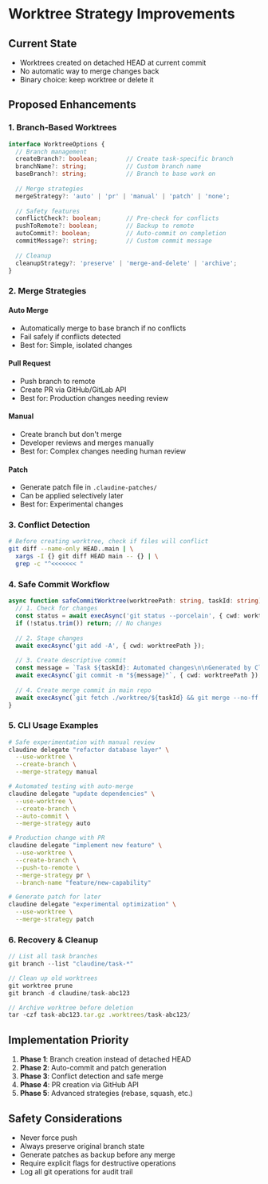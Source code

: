 # Worktree Strategy Improvements

## Current State
- Worktrees created on detached HEAD at current commit
- No automatic way to merge changes back
- Binary choice: keep worktree or delete it

## Proposed Enhancements

### 1. Branch-Based Worktrees
```typescript
interface WorktreeOptions {
  // Branch management
  createBranch?: boolean;        // Create task-specific branch
  branchName?: string;           // Custom branch name
  baseBranch?: string;           // Branch to base work on
  
  // Merge strategies
  mergeStrategy?: 'auto' | 'pr' | 'manual' | 'patch' | 'none';
  
  // Safety features
  conflictCheck?: boolean;       // Pre-check for conflicts
  pushToRemote?: boolean;        // Backup to remote
  autoCommit?: boolean;          // Auto-commit on completion
  commitMessage?: string;        // Custom commit message
  
  // Cleanup
  cleanupStrategy?: 'preserve' | 'merge-and-delete' | 'archive';
}
```

### 2. Merge Strategies

#### Auto Merge
- Automatically merge to base branch if no conflicts
- Fail safely if conflicts detected
- Best for: Simple, isolated changes

#### Pull Request
- Push branch to remote
- Create PR via GitHub/GitLab API
- Best for: Production changes needing review

#### Manual
- Create branch but don't merge
- Developer reviews and merges manually
- Best for: Complex changes needing human review

#### Patch
- Generate patch file in `.claudine-patches/`
- Can be applied selectively later
- Best for: Experimental changes

### 3. Conflict Detection
```bash
# Before creating worktree, check if files will conflict
git diff --name-only HEAD..main | \
  xargs -I {} git diff HEAD main -- {} | \
  grep -c "^<<<<<<< "
```

### 4. Safe Commit Workflow
```typescript
async function safeCommitWorktree(worktreePath: string, taskId: string) {
  // 1. Check for changes
  const status = await execAsync('git status --porcelain', { cwd: worktreePath });
  if (!status.trim()) return; // No changes
  
  // 2. Stage changes
  await execAsync('git add -A', { cwd: worktreePath });
  
  // 3. Create descriptive commit
  const message = `Task ${taskId}: Automated changes\n\nGenerated by Claudine task delegation`;
  await execAsync(`git commit -m "${message}"`, { cwd: worktreePath });
  
  // 4. Create merge commit in main repo
  await execAsync(`git fetch ./worktree/${taskId} && git merge --no-ff FETCH_HEAD`);
}
```

### 5. CLI Usage Examples

```bash
# Safe experimentation with manual review
claudine delegate "refactor database layer" \
  --use-worktree \
  --create-branch \
  --merge-strategy manual

# Automated testing with auto-merge
claudine delegate "update dependencies" \
  --use-worktree \
  --create-branch \
  --auto-commit \
  --merge-strategy auto

# Production change with PR
claudine delegate "implement new feature" \
  --use-worktree \
  --create-branch \
  --push-to-remote \
  --merge-strategy pr \
  --branch-name "feature/new-capability"

# Generate patch for later
claudine delegate "experimental optimization" \
  --use-worktree \
  --merge-strategy patch
```

### 6. Recovery & Cleanup

```typescript
// List all task branches
git branch --list "claudine/task-*"

// Clean up old worktrees
git worktree prune
git branch -d claudine/task-abc123

// Archive worktree before deletion
tar -czf task-abc123.tar.gz .worktrees/task-abc123/
```

## Implementation Priority

1. **Phase 1**: Branch creation instead of detached HEAD
2. **Phase 2**: Auto-commit and patch generation
3. **Phase 3**: Conflict detection and safe merge
4. **Phase 4**: PR creation via GitHub API
5. **Phase 5**: Advanced strategies (rebase, squash, etc.)

## Safety Considerations

- Never force push
- Always preserve original branch state
- Generate patches as backup before any merge
- Require explicit flags for destructive operations
- Log all git operations for audit trail